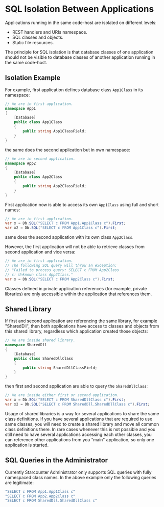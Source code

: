 # SQL Isolation Between Applications

Applications running in the same code-host are isolated on different levels:

- REST handlers and URIs namespace.
- SQL classes and objects.
- Static file resources.

The principle for SQL isolation is that database classes of one application should not be visible to database classes of another application running in the same code-host.

## Isolation Example

For example, first application defines database class `App1Class` in its namespace:
```cs
// We are in first application.
namespace App1
{
    [Database]
    public class App1Class
    {
        public string App1ClassField;
    }
}
```
the same does the second application but in own namespace:

```cs
// We are in second application.
namespace App2
{
    [Database]
    public class App2Class
    {
        public string App2ClassField;
    }
}
```

First application now is able to access its own `App1Class` using full and short names:
```cs
// We are in first application.
var x = Db.SQL("SELECT c FROM App1.App1Class c").First;
var x2 = Db.SQL("SELECT c FROM App1Class c").First;
```
same does the second application with its own class `App2Class`.

However, the first application will not be able to retrieve classes from second application and vice versa:

```cs
// We are in first application.
// The following SQL query will throw an exception:
// "Failed to process query: SELECT c FROM App2Class
// c: Unknown class App2Class."
var x = Db.SQL("SELECT c FROM App2Class c").First;
```

Classes defined in private application references (for example, private libraries) are only accessible within the application that references them.

## Shared Library

If first and second application are referencing the same library, for example "SharedDll", then both applications have access to classes and objects from this shared library, regardless which application created those objects:

```cs
// We are inside shared library.
namespace SharedDll
{
    [Database]
    public class SharedDllClass
    {
        public string SharedDllClassField;
    }
}
```

then first and second application are able to query the `SharedDllClass`:
```cs
// We are inside either first or second application.
var x = Db.SQL("SELECT c FROM SharedDllClass c").First;
var x2 = Db.SQL("SELECT c FROM SharedDll.SharedDllClass c").First;
```

Usage of shared libraries is a way for several applications to share the same class definitions. If you have several applications that are required to use same classes, you will need to create a shared library and move all common class definitions there. In rare cases whenever this is not possible and you still need to have several applications accessing each other classes, you can reference other applications from you "main" application, so only one application is started.

## SQL Queries in the Administrator

Currently Starcounter Administrator only supports SQL queries with fully namespaced class names. In the above example only the following queries are legitimate:
```cs
"SELECT c FROM App1.App1Class c"
"SELECT c FROM App2.App2Class c"
"SELECT c FROM SharedDll.SharedDllClass c"
```
